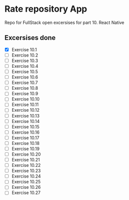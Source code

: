 # Rate repository App

Repo for FullStack open excersises for part 10. React Native

## Excersises done

- [x] Exercise 10.1
- [ ] Exercise 10.2
- [ ] Exercise 10.3
- [ ] Exercise 10.4
- [ ] Exercise 10.5
- [ ] Exercise 10.6
- [ ] Exercise 10.7
- [ ] Exercise 10.8
- [ ] Exercise 10.9
- [ ] Exercise 10.10
- [ ] Exercise 10.11
- [ ] Exercise 10.12
- [ ] Exercise 10.13
- [ ] Exercise 10.14
- [ ] Exercise 10.15
- [ ] Exercise 10.16
- [ ] Exercise 10.17
- [ ] Exercise 10.18
- [ ] Exercise 10.19
- [ ] Exercise 10.20
- [ ] Exercise 10.21
- [ ] Exercise 10.22
- [ ] Exercise 10.23
- [ ] Exercise 10.24
- [ ] Exercise 10.25
- [ ] Exercise 10.26
- [ ] Exercise 10.27